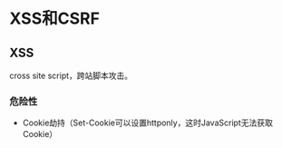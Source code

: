 # XSS和CSRF

## XSS

cross site script，跨站脚本攻击。

### 危险性

* Cookie劫持（Set-Cookie可以设置httponly，这时JavaScript无法获取Cookie）